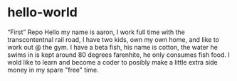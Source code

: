 # hello-world
“First” Repo
Hello my name is aaron, I work full time with the transcontentnal rail road, I have two kids, own my own home, and like to work out @ the gym.
I have a beta fish, his name is cotton, the water he swims in is kept around 80 degrees farenhite, he only consumes fish food.
I wold like to learn and become a coder to posibly make a little extra side money in my spare "free" time.
